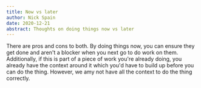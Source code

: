 ```yaml
---
title: Now vs later
author: Nick Spain
date: 2020-12-21
abstract: Thoughts on doing things now vs later
---
```


There are pros and cons to both. By doing things now, you can ensure they get
done and aren't a blocker when you next go to do work on them. Additionally, if
this is part of a piece of work you're already doing, you already have the
context around it which you'd have to build up before you can do the thing.
However, we amy not have all the context to do the thing correctly.

